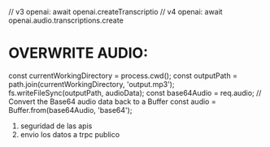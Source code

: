   // v3 openai: await openai.createTranscriptio
  // v4 openai: await openai.audio.transcriptions.create

  # OVERWRITE AUDIO:


 const currentWorkingDirectory = process.cwd();
  const outputPath = path.join(currentWorkingDirectory, 'output.mp3');
  fs.writeFileSync(outputPath, audioData);
  const base64Audio = req.audio; 
  // Convert the Base64 audio data back to a Buffer
  const audio = Buffer.from(base64Audio, 'base64');


  1. seguridad de las apis
  2. envio los datos a trpc publico 